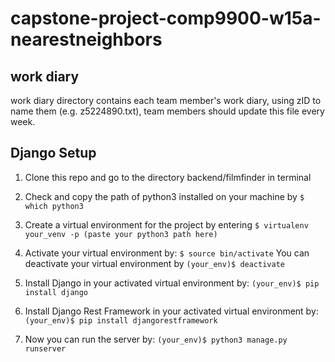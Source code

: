 # capstone-project-comp9900-w15a-nearestneighbors
## work diary
work diary directory contains each team member's work diary, using zID to name them (e.g. z5224890.txt), team members should update this file every week.

## Django Setup
1.  Clone this repo and go to the directory backend/filmfinder in terminal

2.  Check and copy the path of python3 installed on your machine by
        ```
        $ which python3
        ```
      
2.  Create a virtual environment for the project by entering
        ```
        $ virtualenv your_venv -p (paste your python3 path here)
        ```
      
4.  Activate your virtual environment by:
        ```
        $ source bin/activate
        ```
    You can deactivate your virtual environment by
        ```
        (your_env)$ deactivate
        ```
        
5.  Install Django in your activated virtual environment by: 
        ```
        (your_env)$ pip install django
        ```
        
6.  Install Django Rest Framework in your activated virtual environment by: 
        ```
        (your_env)$ pip install djangorestframework
        ```
        
5.  Now you can run the server by: 
        ```
        (your_env)$ python3 manage.py runserver
        ```
